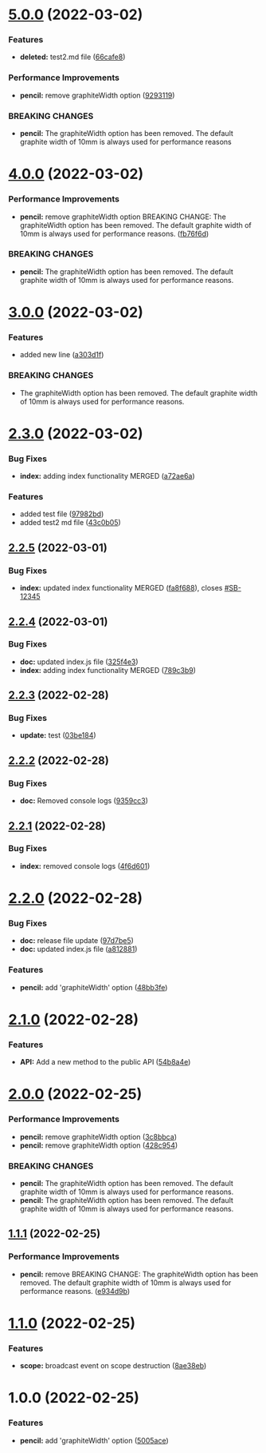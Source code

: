 # [5.0.0](https://github.com/vaibhavbhuva/semantic-release-demo-app/compare/v4.0.0...v5.0.0) (2022-03-02)


### Features

* **deleted:** test2.md file ([66cafe8](https://github.com/vaibhavbhuva/semantic-release-demo-app/commit/66cafe8518363f30b61dfbaef1fb2aeba434b47d))


### Performance Improvements

* **pencil:** remove graphiteWidth option ([9293119](https://github.com/vaibhavbhuva/semantic-release-demo-app/commit/929311911f1ef8dff9b227bd94137721edd7ac4b))


### BREAKING CHANGES

* **pencil:** The graphiteWidth option has been removed.
The default graphite width of 10mm is always used for performance reasons

# [4.0.0](https://github.com/vaibhavbhuva/semantic-release-demo-app/compare/v3.0.0...v4.0.0) (2022-03-02)


### Performance Improvements

* **pencil:** remove graphiteWidth option BREAKING CHANGE: The graphiteWidth option has been removed. The default graphite width of 10mm is always used for performance reasons. ([fb76f6d](https://github.com/vaibhavbhuva/semantic-release-demo-app/commit/fb76f6dd5f6a5cbddc8feee13190d56d3cab60c0))


### BREAKING CHANGES

* **pencil:** The graphiteWidth option has been removed.
The default graphite width of 10mm is always used for performance reasons.

# [3.0.0](https://github.com/vaibhavbhuva/semantic-release-demo-app/compare/v2.3.0...v3.0.0) (2022-03-02)


### Features

* added new line ([a303d1f](https://github.com/vaibhavbhuva/semantic-release-demo-app/commit/a303d1f5e65f03b5e3b7d99198f8204831e89b79))


### BREAKING CHANGES

* The graphiteWidth option has been removed. 
The default graphite width of 10mm is always used for performance reasons.

# [2.3.0](https://github.com/vaibhavbhuva/semantic-release-demo-app/compare/v2.2.5...v2.3.0) (2022-03-02)


### Bug Fixes

* **index:** adding index functionality MERGED ([a72ae6a](https://github.com/vaibhavbhuva/semantic-release-demo-app/commit/a72ae6a8f6e457d4ed315982bd24599fdc332a01))


### Features

* added test file ([97982bd](https://github.com/vaibhavbhuva/semantic-release-demo-app/commit/97982bdf7370eb02fe566985e7cde8112031768a))
* added test2 md file  ([43c0b05](https://github.com/vaibhavbhuva/semantic-release-demo-app/commit/43c0b0528612b2ac83dd6a9d9451a8cb01487bf5))

## [2.2.5](https://github.com/vaibhavbhuva/semantic-release-demo-app/compare/v2.2.4...v2.2.5) (2022-03-01)


### Bug Fixes

* **index:** updated index functionality MERGED ([fa8f688](https://github.com/vaibhavbhuva/semantic-release-demo-app/commit/fa8f6881398b1956fb7460276e575b9f62fdd026)), closes [#SB-12345](https://github.com/vaibhavbhuva/semantic-release-demo-app/issues/SB-12345)

## [2.2.4](https://github.com/vaibhavbhuva/semantic-release-demo-app/compare/v2.2.3...v2.2.4) (2022-03-01)


### Bug Fixes

* **doc:** updated index.js file ([325f4e3](https://github.com/vaibhavbhuva/semantic-release-demo-app/commit/325f4e38ba6f4f2eafcb83103f6d5e9dd76a2a63))
* **index:** adding index functionality MERGED ([789c3b9](https://github.com/vaibhavbhuva/semantic-release-demo-app/commit/789c3b9727663ab26eecb0b61d867e091635b0d2))

## [2.2.3](https://github.com/vaibhavbhuva/semantic-release-demo-app/compare/v2.2.2...v2.2.3) (2022-02-28)


### Bug Fixes

* **update:** test ([03be184](https://github.com/vaibhavbhuva/semantic-release-demo-app/commit/03be184ad186e4629481277a80d3c872cece1837))

## [2.2.2](https://github.com/vaibhavbhuva/semantic-release-demo-app/compare/v2.2.1...v2.2.2) (2022-02-28)


### Bug Fixes

* **doc:** Removed console logs ([9359cc3](https://github.com/vaibhavbhuva/semantic-release-demo-app/commit/9359cc353c0ba3e6d5dbff7c9f107abe87c399ca))

## [2.2.1](https://github.com/vaibhavbhuva/semantic-release-demo-app/compare/v2.2.0...v2.2.1) (2022-02-28)


### Bug Fixes

* **index:** removed console logs ([4f6d601](https://github.com/vaibhavbhuva/semantic-release-demo-app/commit/4f6d601c71527ca50f42f6f8db2a25473d3f1b3d))

# [2.2.0](https://github.com/vaibhavbhuva/semantic-release-demo-app/compare/v2.1.0...v2.2.0) (2022-02-28)


### Bug Fixes

* **doc:** release file update ([97d7be5](https://github.com/vaibhavbhuva/semantic-release-demo-app/commit/97d7be5fe80162efe0ba61b548d403ac91b6864f))
* **doc:** updated index.js file ([a812881](https://github.com/vaibhavbhuva/semantic-release-demo-app/commit/a8128817b08ec83806d16af02716e336b36a995f))


### Features

* **pencil:** add 'graphiteWidth' option ([48bb3fe](https://github.com/vaibhavbhuva/semantic-release-demo-app/commit/48bb3fe0a96a85abf821b457c96fc8d7e9543cab))

# [2.1.0](https://github.com/vaibhavbhuva/semantic-release-demo-app/compare/v2.0.0...v2.1.0) (2022-02-28)


### Features

* **API:** Add a new method to the public API ([54b8a4e](https://github.com/vaibhavbhuva/semantic-release-demo-app/commit/54b8a4ec2f08d8ca196a1ca89145fe43793d7e79))

# [2.0.0](https://github.com/vaibhavbhuva/semantic-release-demo-app/compare/v1.1.1...v2.0.0) (2022-02-25)


### Performance Improvements

* **pencil:** remove graphiteWidth option ([3c8bbca](https://github.com/vaibhavbhuva/semantic-release-demo-app/commit/3c8bbcaea13795c31c5fdf7ac66bfb426e9d9025))
* **pencil:** remove graphiteWidth option   ([428c954](https://github.com/vaibhavbhuva/semantic-release-demo-app/commit/428c954a90462e163071e9810cdf7ded55d615ba))


### BREAKING CHANGES

* **pencil:** The graphiteWidth option has been removed. 
The default graphite width of 10mm is always used for performance reasons.
* **pencil:** The graphiteWidth option has been removed. The default graphite width of 10mm is always used for performance reasons.

## [1.1.1](https://github.com/vaibhavbhuva/semantic-release-demo-app/compare/v1.1.0...v1.1.1) (2022-02-25)


### Performance Improvements

* **pencil:** remove  BREAKING CHANGE: The graphiteWidth option has been removed. The default graphite width of 10mm is always used for performance reasons. ([e934d9b](https://github.com/vaibhavbhuva/semantic-release-demo-app/commit/e934d9bff14d9ffcb3a24809c5409820aef8a539))

# [1.1.0](https://github.com/vaibhavbhuva/semantic-release-demo-app/compare/v1.0.0...v1.1.0) (2022-02-25)


### Features

* **scope:** broadcast event on scope destruction ([8ae38eb](https://github.com/vaibhavbhuva/semantic-release-demo-app/commit/8ae38eba5ff34263f3e9b1a9c6ea2bc4760c942c))

# 1.0.0 (2022-02-25)


### Features

* **pencil:** add 'graphiteWidth' option ([5005ace](https://github.com/vaibhavbhuva/semantic-release-demo-app/commit/5005aceeeb7239c7b4935601fffc47bc3b449399))
